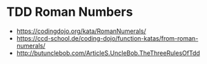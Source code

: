 # TDD Roman Numbers

- https://codingdojo.org/kata/RomanNumerals/
- https://ccd-school.de/coding-dojo/function-katas/from-roman-numerals/
- http://butunclebob.com/ArticleS.UncleBob.TheThreeRulesOfTdd

